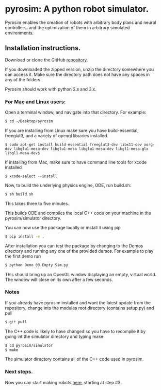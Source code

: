 # pyrosim: A python robot simulator. 

Pyrosim enables the creation of robots with arbitrary body plans
and neural controllers, and the optimization of them in arbitrary simulated
environments. <!-- [Read the Docs](https://ccappelle.github.io/pyrosim) -->

## Installation instructions.

  Download or clone the GitHub [repository](https://github.com/ccappelle/pyrosim).

  If you downloaded the zipped version, unzip the directory somewhere you can access it.
  Make sure the directory path does not have any spaces in any of the folders.

  Pyrosim should work with python 2.x and 3.x.

### For Mac and Linux users:

  Open a terminal window, and navigate into that directory. For example:

  ```bash
  $ cd ~/Desktop/pyrosim
  ```
  If you are installing from Linux make sure you have build-essential,
  freeglut3, and a variety of opengl libraries installed.

  ```
  $ sudo apt-get install build-essential freeglut3-dev libx11-dev xorg-dev libglu1-mesa-dev libglu1-mesa libglu1-mesa-dev libgl1-mesa-glx libgl1-mesa-dev$
  ```

  If installing from Mac, make sure to have command line tools for xcode installed

  ```
  $ xcode-select --install
  ```

  Now, to build the underlying physics engine, ODE, run
  build.sh:

  ```bash
  $ sh build.sh
  ```

  This takes three to five minutes. 

  This builds ODE and compiles the local C++ code on your machine in the 
  pyrosim/simulator directory. 

  You can now use the package locally or install it using pip
  ```bash
  $ pip install -e .
  ```

  After installation you can test the package by changing to the Demos directory and running
  any one of the provided demos. 
  For example to play the first demo run
  ```bash
  $ python Demo_00_Empty_Sim.py 
  ```
  This should bring up an OpenGL window displaying an empty, virtual world.
  The window will close on its own after a few seconds.


### Notes
  
  If you already have pyrosim installed and want the latest update from the repository,
  change into the modules root directory (contains setup.py) and pull 
  ```bash
  $ git pull
  ```
  The C++ code is likely to have changed so  you have to recompile it by going int the simulator directory and typing make
  ```bash
  $ cd pyrosim/simulator
  $ make
  ```
  The simulator directory contains all of the C++ code used in pyrosim.
  
### Next steps.

Now you can start making robots [here](https://www.reddit.com/r/ludobots/wiki/pyrosim/simulation), starting at step #3.

